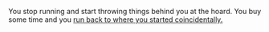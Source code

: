 You stop running and start throwing things behind you at the hoard. You buy some time and you [run back to where you started coincidentally.](../../../README.md)